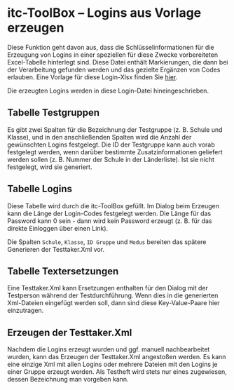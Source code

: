 ﻿# itc-ToolBox – Logins aus Vorlage erzeugen

Diese Funktion geht davon aus, dass die Schlüsselinformationen für die Erzeugung von Logins in einer speziellen für diese Zwecke vorbereiteten Excel-Tabelle hinterlegt sind. Diese Datei enthält Markierungen, die dann bei der Verarbeitung gefunden werden und das gezielte Ergänzen von Codes erlauben. Eine Vorlage für diese Login-Xlsx finden Sie [hier](/Logins-Vorlage.xlsx).

Die erzeugten Logins werden in diese Login-Datei hineingeschrieben.

## Tabelle Testgruppen

Es gibt zwei Spalten für die Bezeichnung der Testgruppe (z. B. Schule und Klasse), und in den anschließenden Spalten wird die Anzahl der gewünschten Logins festgelegt. Die ID der Testgruppe kann auch vorab festgelegt werden, wenn darüber bestimmte Zusatzinformationen geliefert werden sollen (z. B. Nummer der Schule in der Länderliste). Ist sie nicht festgelegt, wird sie generiert.

## Tabelle Logins

Diese Tabelle wird durch die itc-ToolBox gefüllt. Im Dialog beim Erzeugen kann die Länge der Login-Codes festgelegt werden. Die Länge für das Password kann 0 sein - dann wird kein Password erzeugt (z. B. für das direkte Einloggen über einen Link).

Die Spalten `Schule`, `Klasse`, `ID Gruppe` und `Modus` bereiten das spätere Generieren der Testtaker.Xml vor.

## Tabelle Textersetzungen

Eine Testtaker.Xml kann Ersetzungen enthalten für den Dialog mit der Testperson während der Testdurchführung. Wenn dies in die generierten Xml-Dateien eingefügt werden soll, dann sind diese Key-Value-Paare hier einzutragen.

## Erzeugen der Testtaker.Xml

Nachdem die Logins erzeugt wurden und ggf. manuell nachbearbeitet wurden, kann das Erzeugen der Testtaker.Xml angestoßen werden. Es kann eine einzige Xml mit allen Logins oder mehrere Dateien mit den Logins je einer Gruppe erzeugt werden. Als Testheft wird stets nur eines zugewiesen, dessen Bezeichnung man vorgeben kann.